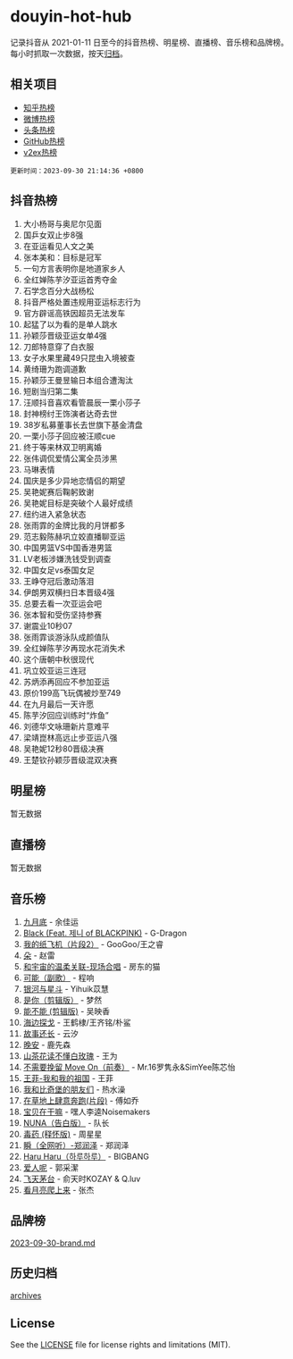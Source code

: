 # douyin-hot-hub

记录抖音从 2021-01-11 日至今的抖音热榜、明星榜、直播榜、音乐榜和品牌榜。每小时抓取一次数据，按天[归档](archives)。

## 相关项目

- [知乎热榜](https://github.com/lonnyzhang423/zhihu-hot-hub)
- [微博热榜](https://github.com/lonnyzhang423/weibo-hot-hub)
- [头条热榜](https://github.com/lonnyzhang423/toutiao-hot-hub)
- [GitHub热榜](https://github.com/lonnyzhang423/github-hot-hub)
- [v2ex热榜](https://github.com/lonnyzhang423/v2ex-hot-hub)


`更新时间：2023-09-30 21:14:36 +0800`

## 抖音热榜

1. 大小杨哥与奥尼尔见面
1. 国乒女双止步8强
1. 在亚运看见人文之美
1. 张本美和：目标是冠军
1. 一句方言表明你是地道家乡人
1. 全红婵陈芋汐亚运首秀夺金
1. 石学念百分大战杨松
1. 抖音严格处置违规用亚运标志行为
1. 官方辟谣高铁因超员无法发车
1. 起猛了以为看的是单人跳水
1. 孙颖莎晋级亚运女单4强
1. 刀郎特意穿了白衣服
1. 女子水果里藏49只昆虫入境被查
1. 黄绮珊为跑调道歉
1. 孙颖莎王曼昱输日本组合遭淘汰
1. 短剧当归第二集
1. 汪顺抖音喜欢看管晨辰一栗小莎子
1. 封神榜纣王饰演者达奇去世
1. 38岁私募董事长去世旗下基金清盘
1. 一栗小莎子回应被汪顺cue
1. 终于等来林双卫明离婚
1. 张伟调侃爱情公寓全员涉黑
1. 马琳表情
1. 国庆是多少异地恋情侣的期望
1. 吴艳妮赛后鞠躬致谢
1. 吴艳妮目标是突破个人最好成绩
1. 纽约进入紧急状态
1. 张雨霏的金牌比我的月饼都多
1. 范志毅陈赫巩立姣直播聊亚运
1. 中国男篮VS中国香港男篮
1. LV老板涉嫌洗钱受到调查
1. 中国女足vs泰国女足
1. 王峥夺冠后激动落泪
1. 伊朗男双横扫日本晋级4强
1. 总要去看一次亚运会吧
1. 张本智和受伤坚持参赛
1. 谢震业10秒07
1. 张雨霏谈游泳队成颜值队
1. 全红婵陈芋汐再现水花消失术
1. 这个唐朝中秋很现代
1. 巩立姣亚运三连冠
1. 苏炳添再回应不参加亚运
1. 原价199高飞玩偶被炒至749
1. 在九月最后一天许愿
1. 陈芋汐回应训练时“炸鱼”
1. 刘德华文咏珊新片意难平
1. 梁靖崑林高远止步亚运八强
1. 吴艳妮12秒80晋级决赛
1. 王楚钦孙颖莎晋级混双决赛

## 明星榜

暂无数据

## 直播榜

暂无数据

## 音乐榜

1. [九月底](https://sf6-cdn-tos.douyinstatic.com/obj/tos-cn-ve-2774/oMfewG4PDTFhF8iz3OGQ7ABH5i6fCgnMaoCbzZ) - 余佳运
1. [Black (Feat. 제니 of BLACKPINK)](https://sf6-cdn-tos.douyinstatic.com/obj/tos-cn-ve-2774/2eb92e2debbe4fe0a552bc099aef7f28) - G-Dragon
1. [我的纸飞机（片段2）](https://sf6-cdn-tos.douyinstatic.com/obj/tos-cn-ve-2774/oM2ZrKcg2CD5AeRB2gkeXOFB1IxAGJdZPazYHf) - GooGoo/王之睿
1. [朵](https://sf3-cdn-tos.douyinstatic.com/obj/tos-cn-ve-2774/932f5bdfcd7c47b880525e92ab8a4999) - 赵雷
1. [和宇宙的温柔关联-现场合唱](https://sf3-cdn-tos.douyinstatic.com/obj/tos-cn-ve-2774/o0hONGDYQBgk0e5bqDeQOonVmncA6tC2nBwZLT) - 房东的猫
1. [可能（副歌）](https://sf3-cdn-tos.douyinstatic.com/obj/tos-cn-ve-2774/cde1731888894259b333569393c2fb51) - 程响
1. [银河与星斗](https://sf6-cdn-tos.douyinstatic.com/obj/tos-cn-ve-2774/3cc0bf5f0ef140f7b6743a631bcf3c58) - Yihuik苡慧
1. [是你（剪辑版）](https://sf6-cdn-tos.douyinstatic.com/obj/tos-cn-ve-2774/46019dae783c4c969944217fe1cfafc4) - 梦然
1. [能不能 (剪辑版)](https://sf6-cdn-tos.douyinstatic.com/obj/tos-cn-ve-2774/fc4a6c45b4a34277ba4088e1d7fdff98) - 吴映香
1. [海边探戈](https://sf6-cdn-tos.douyinstatic.com/obj/tos-cn-ve-2774/os9gE0VQCGqt6VQkZDyBBYvfSDY0QFe3vVmubn) - 王鹤棣/王齐铭/朴鲨
1. [故事还长](https://sf6-cdn-tos.douyinstatic.com/obj/tos-cn-ve-2774/30a26758c8594f0ab81ac675c33ee2c5) - 云汐
1. [晚安](https://sf6-cdn-tos.douyinstatic.com/obj/tos-cn-ve-2774/a724c5e224464218839820f4e4fd632f) - 鹿先森
1. [山茶花读不懂白玫瑰](https://sf6-cdn-tos.douyinstatic.com/obj/tos-cn-ve-2774/osfn8B7DktrRHEPJgPCfDbw7QDQEkwC16BxZg9) - 王为
1. [不需要挽留 Move On（前奏）](https://sf6-cdn-tos.douyinstatic.com/obj/tos-cn-ve-2774/ooCBhgCCkF4nExzQL9WZSUbitfA8IsDkgQIYhe) - Mr.16罗隽永&SimYee陈芯怡
1. [王菲-我和我的祖国](https://sf3-cdn-tos.douyinstatic.com/obj/tos-cn-ve-2774/3ef0f373017541e18566595c96123cab) - 王菲
1. [我和比奇堡的朋友们](https://sf6-cdn-tos.douyinstatic.com/obj/tos-cn-ve-2774/f0505db981ea4a6d91453a15924a82aa) - 热水澡
1. [在草地上肆意奔跑(片段)](https://sf6-cdn-tos.douyinstatic.com/obj/tos-cn-ve-2774/8831d494742f45dabdfa8adb8b817259) - 傅如乔
1. [宝贝在干嘛](https://sf3-cdn-tos.douyinstatic.com/obj/tos-cn-ve-2774/okW4hBCfJI5B2ZEgTCtikhMW7IafzNrBQIYkpJ) - 嘿人李逵Noisemakers
1. [NUNA（告白版）](https://sf6-cdn-tos.douyinstatic.com/obj/tos-cn-ve-2774/a65828cbd8ce41a78a430a58b49f4feb) - 队长
1. [毒药 (释怀版)](https://sf3-cdn-tos.douyinstatic.com/obj/tos-cn-ve-2774/oYILMEAzspdZBIzy4frJNB8ZHPHWAhiwowd4Ad) - 周星星
1. [瞬（全网听）-郑润泽](https://sf3-cdn-tos.douyinstatic.com/obj/tos-cn-ve-2774/o4Vb9eJZClCZTnRQYy0BRSeHGrDtrkrQgIBvQt) - 郑润泽
1. [Haru Haru（하루하루）](https://sf3-cdn-tos.douyinstatic.com/obj/tos-cn-ve-2774/940c04aa98154ee7bdbaaa2ad9f28aec) - BIGBANG
1. [爱人呢](https://sf6-cdn-tos.douyinstatic.com/obj/tos-cn-ve-2774/2041dc10f3c442f1992b439a00eaf2ba) - 郭采潔
1. [飞天茅台](https://sf6-cdn-tos.douyinstatic.com/obj/tos-cn-ve-2774/o4GhTV5kIuMWmC2Ai1WzNglssgBfQaqQCSLxUU) - 俞天时KOZAY & Q.luv
1. [看月亮爬上来](https://sf3-cdn-tos.douyinstatic.com/obj/tos-cn-ve-2774/356c324112764016b25295e535f2daf0) - 张杰

## 品牌榜

[2023-09-30-brand.md](archives/2023-09-30-brand.md)

## 历史归档

[archives](archives)

## License

See the [LICENSE](LICENSE) file for license rights and limitations (MIT).
